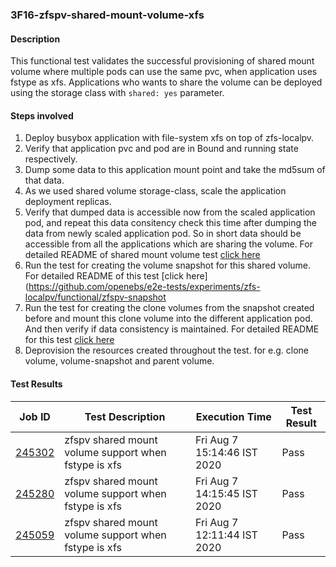 ### 3F16-zfspv-shared-mount-volume-xfs

#### Description

This functional test validates the successful provisioning of shared mount volume where multiple pods can use the same pvc, when application uses fstype as xfs. Applications who wants to share the volume can be deployed using the storage class with `shared: yes` parameter. 

#### Steps involved

1. Deploy busybox application with file-system xfs on top of zfs-localpv.
2. Verify that application pvc and pod are in Bound and running state respectively.
3. Dump some data to this application mount point and take the md5sum of that data.
4. As we used shared volume storage-class, scale the application deployment replicas.
5. Verify that dumped data is accessible now from the scaled application pod, and repeat this data consitency check this time after dumping the data from newly scaled application pod. So in short data should be accessible from all the applications which are sharing the volume. For detailed README of shared mount volume test [click here](https://github.com/openebs/e2e-tests/experiments/zfs-localpv/functional/zfspv-shared-mount)
6. Run the test for creating the volume snapshot for this shared volume. For detailed README of this test [click here](https://github.com/openebs/e2e-tests/experiments/zfs-localpv/functional/zfspv-snapshot
7. Run the test for creating the clone volumes from the snapshot created before and mount this clone volume into the different application pod. And then verify if data consistency is maintained. For detailed README for this test [click here](https://github.com/openebs/e2e-tests/experiments/zfs-localpv/functional/zfspv-clone)
8. Deprovision the resources created throughout the test. for e.g. clone volume, volume-snapshot and parent volume.

#### Test Results

| Job ID  |      Test Description         | Execution Time |   Test Result   |
|---------|-------------------------------|----------------|-----------------|
|     <a href="https://gitlab.openebs.ci/openebs/e2e-nativek8s/-/jobs/245302">245302</a>           |  zfspv shared mount volume support when fstype is xfs           | Fri Aug  7 15:14:46 IST 2020  | Pass |
|     <a href="https://gitlab.openebs.ci/openebs/e2e-nativek8s/-/jobs/245280">245280</a>           |  zfspv shared mount volume support when fstype is xfs           | Fri Aug  7 14:15:45 IST 2020  | Pass |
|     <a href="https://gitlab.openebs.ci/openebs/e2e-nativek8s/-/jobs/245059">245059</a>           |  zfspv shared mount volume support when fstype is xfs           | Fri Aug  7 12:11:44 IST 2020  | Pass |